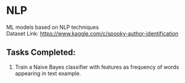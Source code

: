 # NLP
ML models based on NLP techniques <br>
Dataset Link: https://www.kaggle.com/c/spooky-author-identification

## Tasks Completed:
1. Train a Naive Bayes classifier with features as frequency of words appearing in text example.
